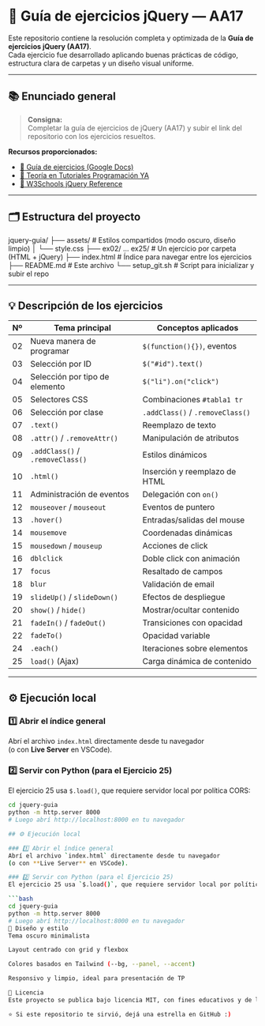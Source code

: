 # 🧩 Guía de ejercicios jQuery — AA17

Este repositorio contiene la resolución completa y optimizada de la **Guía de ejercicios jQuery (AA17)**.  
Cada ejercicio fue desarrollado aplicando buenas prácticas de código, estructura clara de carpetas y un diseño visual uniforme.

---

## 📚 Enunciado general

> **Consigna:**  
> Completar la guía de ejercicios de jQuery (AA17) y subir el link del repositorio con los ejercicios resueltos.

**Recursos proporcionados:**
- [📄 Guía de ejercicios (Google Docs)](https://docs.google.com/document/d/1k152rpXnRoN5nSIuTUT7C9NNWc7m00TPF01eW7B8qnA/edit?usp=sharing)
- [📘 Teoría en Tutoriales Programación YA](https://www.tutorialesprogramacionya.com/javascriptya/jquery/index.php?inicio=0)
- [📗 W3Schools jQuery Reference](https://www.w3schools.com/jquery/default.asp)

---

## 🗂️ Estructura del proyecto

jquery-guia/
├── assets/           # Estilos compartidos (modo oscuro, diseño limpio)
│   └── style.css
├── ex02/ ... ex25/   # Un ejercicio por carpeta (HTML + jQuery)
├── index.html        # Índice para navegar entre los ejercicios
├── README.md         # Este archivo
└── setup_git.sh      # Script para inicializar y subir el repo


---

## 💡 Descripción de los ejercicios

| Nº | Tema principal | Conceptos aplicados |
|----|----------------|--------------------|
| 02 | Nueva manera de programar | `$(function(){})`, eventos |
| 03 | Selección por ID | `$("#id").text()` |
| 04 | Selección por tipo de elemento | `$("li").on("click")` |
| 05 | Selectores CSS | Combinaciones `#tabla1 tr` |
| 06 | Selección por clase | `.addClass()` / `.removeClass()` |
| 07 | `.text()` | Reemplazo de texto |
| 08 | `.attr()` / `.removeAttr()` | Manipulación de atributos |
| 09 | `.addClass()` / `.removeClass()` | Estilos dinámicos |
| 10 | `.html()` | Inserción y reemplazo de HTML |
| 11 | Administración de eventos | Delegación con `on()` |
| 12 | `mouseover` / `mouseout` | Eventos de puntero |
| 13 | `.hover()` | Entradas/salidas del mouse |
| 14 | `mousemove` | Coordenadas dinámicas |
| 15 | `mousedown` / `mouseup` | Acciones de click |
| 16 | `dblclick` | Doble click con animación |
| 17 | `focus` | Resaltado de campos |
| 18 | `blur` | Validación de email |
| 19 | `slideUp()` / `slideDown()` | Efectos de despliegue |
| 20 | `show()` / `hide()` | Mostrar/ocultar contenido |
| 21 | `fadeIn()` / `fadeOut()` | Transiciones con opacidad |
| 22 | `fadeTo()` | Opacidad variable |
| 24 | `.each()` | Iteraciones sobre elementos |
| 25 | `load()` (Ajax) | Carga dinámica de contenido |

---

## ⚙️ Ejecución local

### 1️⃣ Abrir el índice general
Abrí el archivo `index.html` directamente desde tu navegador  
(o con **Live Server** en VSCode).

### 2️⃣ Servir con Python (para el Ejercicio 25)
El ejercicio 25 usa `$.load()`, que requiere servidor local por política CORS:

```bash
cd jquery-guia
python -m http.server 8000
# Luego abrí http://localhost:8000 en tu navegador

## ⚙️ Ejecución local

### 1️⃣ Abrir el índice general
Abrí el archivo `index.html` directamente desde tu navegador  
(o con **Live Server** en VSCode).

### 2️⃣ Servir con Python (para el Ejercicio 25)
El ejercicio 25 usa `$.load()`, que requiere servidor local por política CORS:

```bash
cd jquery-guia
python -m http.server 8000
# Luego abrí http://localhost:8000 en tu navegador
🎨 Diseño y estilo
Tema oscuro minimalista

Layout centrado con grid y flexbox

Colores basados en Tailwind (--bg, --panel, --accent)

Responsivo y limpio, ideal para presentación de TP

🏁 Licencia
Este proyecto se publica bajo licencia MIT, con fines educativos y de libre acceso.

⭐️ Si este repositorio te sirvió, dejá una estrella en GitHub :)
